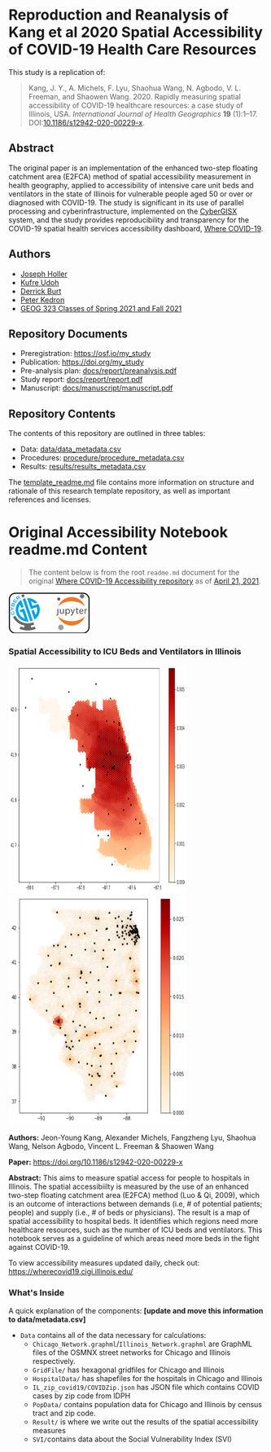 # Reproduction and Reanalysis of Kang et al 2020 Spatial Accessibility of COVID-19 Health Care Resources

This study is a replication of:

> Kang, J. Y., A. Michels, F. Lyu, Shaohua Wang, N. Agbodo, V. L. Freeman, and Shaowen Wang. 2020. Rapidly measuring spatial accessibility of COVID-19 healthcare resources: a case study of Illinois, USA. *International Journal of Health Geographics* **19** (1):1–17. DOI:[10.1186/s12942-020-00229-x](https://doi.org/10.1186/s12942-020-00229-x).

## Abstract

The original paper is an implementation of the enhanced two-step floating catchment area (E2FCA) method of spatial accessibility measurement in health geography, applied to accessibility of intensive care unit beds and ventilators in the state of Illinois for vulnerable people aged 50 or over or diagnosed with COVID-19. The study is significant in its use of parallel processing and cyberinfrastructure, implemented on the [CyberGISX](https://cybergisx.cigi.illinois.edu) system, and the study provides reproducibility and transparency for the COVID-19 spatial health services accessibility dashboard, [Where COVID-19](https://wherecovid19.cigi.illinois.edu/).

## Authors

- [Joseph Holler](http://www.middlebury.edu/academics/geog/faculty/node/454160)
- [Kufre Udoh](https://kufreu.github.io)
- [Derrick Burt](https://derrickburt.github.io)
- [Peter Kedron](https://sgsup.asu.edu/peter-kedron)
- [GEOG 323 Classes of Spring 2021 and Fall 2021](https://gis4dev.github.io)

## Repository Documents

- Preregistration: https://osf.io/my_study
- Publication: https://doi.org/my_study
- Pre-analysis plan: [docs/report/preanalysis.pdf](docs/report/preanalysis.pdf)
- Study report: [docs/report/report.pdf](docs/report/report.pdf)
- Manuscript: [docs/manuscript/manuscript.pdf](docs/manuscript/manuscript.pdf)

## Repository Contents

The contents of this repository are outlined in three tables:
- Data: [data/data_metadata.csv](data/data_metadata.csv)
- Procedures: [procedure/procedure_metadata.csv](procedure/procedure_metadata.csv)
- Results: [results/results_metadata.csv](results/results_metadata.csv)

The [template_readme.md](template_readme.md) file contains more information on structure and rationale of this research template repository, as well as important references and licenses.


# Original Accessibility Notebook readme.md Content

> The content below is from the root `readme.md` document for the original [Where COVID-19 Accessibility repository](https://github.com/cybergis/COVID-19AccessibilityNotebook) as of [April 21, 2021](https://github.com/cybergis/COVID-19AccessibilityNotebook/commit/3b4109fb2d513a61b40f97674b2277368e9494e6).

[![CyberGISX](results/figures/original/CyberGISXLogo.svg)](https://cybergisxhub.cigi.illinois.edu/)

### Spatial Accessibility to ICU Beds and Ventilators in Illinois

<div>
    <img src="results/figures/original/ChicagoResult.png" height="450" width="350"/>
    <img src="results/figures/original/IllinoisResult.png" height="450" width="350"/>
</div>

**Authors:** Jeon-Young Kang, Alexander Michels, Fangzheng Lyu, Shaohua Wang, Nelson Agbodo, Vincent L. Freeman & Shaowen Wang

**Paper:** https://doi.org/10.1186/s12942-020-00229-x

**Abstract:** This aims to measure spatial access for people to hospitals in Illinois. The spatial accessibiilty is measured by the use of an enhanced two-step floating catchment area (E2FCA) method (Luo & Qi, 2009), which is an outcome of interactions between demands (i.e, # of potential patients; people) and supply (i.e., # of beds or physicians). The result is a map of spatial accessibility to hospital beds. It identifies which regions need more healthcare resources, such as the number of ICU beds and ventilators. This notebook serves as a guideline of which areas need more beds in the fight against COVID-19.

To view accessibility measures updated daily, check out: https://wherecovid19.cigi.illinois.edu/

### What's Inside

A quick explanation of the components: **[update and move this information to data/metadata.csv]**

* `Data` contains all of the data necessary for calculations:
  * `Chicago_Network.graphml`/`Illinois_Network.graphml` are GraphML files of the OSMNX street networks for Chicago and Illinois respectively.
  * `GridFile/` has hexagonal gridfiles for Chicago and Illinois
  * `HospitalData/` has shapefiles for the hospitals in Chicago and Illinois
  * `IL_zip_covid19/COVIDZip.json` has JSON file which contains COVID cases by zip code from IDPH
  * `PopData/` contains population data for Chicago and Illinois by census tract and zip code.
  * `Result/` is where we write out the results of the spatial accessibility measures
  * `SVI/`contains data about the Social Vulnerability Index (SVI)
